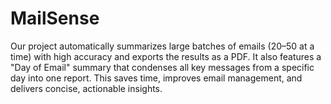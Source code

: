 # MailSense
Our project automatically summarizes large batches of emails (20–50 at a time) with high accuracy and exports the results as a PDF. It also features a "Day of Email" summary that condenses all key messages from a specific day into one report. This saves time, improves email management, and delivers concise, actionable insights.
